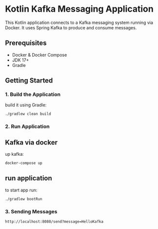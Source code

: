 # Kotlin Kafka Messaging Application

This Kotlin application connects to a Kafka messaging system running via Docker. It uses Spring Kafka to produce and consume messages.

## Prerequisites

- Docker & Docker Compose
- JDK 17+
- Gradle

## Getting Started

### 1. Build the Application

build it using Gradle:

```bash
./gradlew clean build
```

### 2. Run Application

## Kafka via docker
up kafka:

```bash
docker-compose up
```

## run application
to start app run:

```bash
./gradlew bootRun
```

### 3. Sending Messages

```bash
http://localhost:8080/send?message=HelloKafka
```

